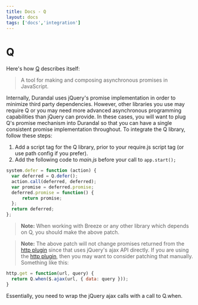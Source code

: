```yaml
---
title: Docs - Q
layout: docs
tags: ['docs','integration']
---
```

# Q
#### 

Here's how [Q](https://github.com/kriskowal/q) describes itself:

> A tool for making and composing asynchronous promises in JavaScript.

Internally, Durandal uses jQuery's promise implementation in order to minimize third party dependencies.
However, other libraries you use may require Q or you may need more advanced asynchronous programming capabilities than jQuery can provide.
In these cases, you will want to plug Q's promise mechanism into Durandal so that you can have a single consistent promise implementation throughout.
To integrate the Q library, follow these steps:

1. Add a script tag for the Q library, prior to your require.js script tag (or use path config if you prefer).
2. Add the following code to _main.js_ before your call to `app.start();`

```javascript
system.defer = function (action) {
  var deferred = Q.defer();
  action.call(deferred, deferred);
  var promise = deferred.promise;
  deferred.promise = function() {
      return promise;
  };
  return deferred;
};
```

> **Note:** When working with Breeze or any other library which depends on Q, you should make the above patch.

> **Note:** The above patch will not change promises returned from the [http plugin](/documentation/api#module/http) since that uses jQuery's ajax API directly.
If you are using the [http plugin](/documentation/api#module/http), then you may want to consider patching that manually. Something like this:
```javascript
http.get = function(url, query) {
  return Q.when($.ajax(url, { data: query }));
}
```
Essentially, you need to wrap the jQuery ajax calls with a call to Q.when.